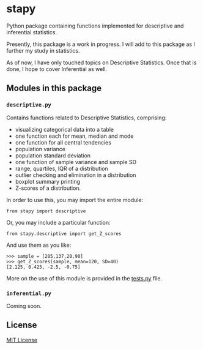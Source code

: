 # stapy

Python package containing functions implemented for descriptive and inferential statistics.

Presently, this package is a work in progress. I will add to this package as I further my study in statistics.

As of now, I have only touched topics on Descriptive Statistics. Once that is done, I hope to cover Inferential as well.

## Modules in this package

### `descriptive.py`
Contains functions related to Descriptive Statistics, comprising:
- visualizing categorical data into a table
- one function each for mean, median and mode
- one function for all central tendencies 
- population variance
- population standard deviation
- one function of sample variance and sample SD
- range, quartiles, IQR of a distribution
- outlier checking and elimination in a distribution
- boxplot summary printing
- Z-scores of a distribution.

In order to use this, you may import the entire module:
```
from stapy import descriptive
```
Or, you may include a particular function:
```
from stapy.descriptive import get_Z_scores
```
And use them as you like:
```
>>> sample = [205,137,20,90]
>>> get_Z_scores(sample, mean=120, SD=40)
[2.125, 0.425, -2.5, -0.75]
```

More on the use of this module is provided in the [tests.py](https://github.com/rafi007akhtar/stapy/blob/master/tests.py) file.

### `inferential.py`
Coming soon.

## License
[MIT License](https://github.com/rafi007akhtar/stapy/blob/master/LICENSE)
